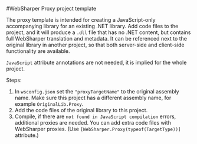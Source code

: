 #WebSharper Proxy project template

The proxy template is intended for creating a JavaScript-only accompanying
library for an existing .NET library. Add code files to the project, and it
will produce a `.dll` file that has no .NET content, but contains full
WebSharper translation and metadata. It can be referenced next to the original
library in another project, so that both server-side and client-side
functionality are available.

`JavaScript` attribute annotations are not needed, it is implied for the
whole project.

Steps:

1. In `wsconfig.json` set the `"proxyTargetName"` to the original assembly name.
Make sure this  project has a different assembly name,
for example `OriginalLib.Proxy`.
2. Add the code files of the original library to this project.
3. Compile, if there are `not found in JavaScript compilation` errors, additional
proxies are needed. You can add extra code files with WebSharper proxies.
(Use `[WebSharper.Proxy(typeof(TargetType))]` attribute.)